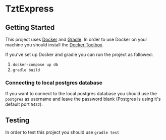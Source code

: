 # TztExpress

## Getting Started

This project uses [Docker][docker] and [Gradle][gradle]. In order to use Docker
on your machine you should install the [Docker Toolbox][toolbox].

If you've set up Docker and gradle you can run the project as followed:
1. `docker-compose up db`
2. `gradle build`

[docker]: https://www.docker.com/
[gradle]: https://gradle.org/
[toolbox]: https://www.docker.com/docker-toolbox

### Connecting to local postgres database

If you want to connect to the local postgres database you should use the
`postgres` as username and leave the password blank (Postgres is using it's
default port `5432`).

## Testing

In order to test this project you should use `gradle test`
